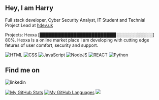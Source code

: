 ## Hey, I am Harry
Full stack developer, Cyber Security Analyst, IT Student and Technial Project Lead at [hdev.uk](https://www.hdev.uk)

Projects: Hexxa [█████████████████████████░░░░░░░░░░░░] 80%. Hexxa Is a online market place I am developing with cutting edge fetures of user comfort, security and support.

![HTML](https://img.shields.io/badge/HTML5-E34F26?style=for-the-badge&logo=html5&logoColor=white)
![CSS](https://img.shields.io/badge/CSS3-1572B6?style=for-the-badge&logo=css3&logoColor=white)
![JavaScript](https://img.shields.io/badge/JavaScript-e9d44d?style=for-the-badge&logo=javascript&logoColor=white)
![NodeJS](https://img.shields.io/badge/Node.js-43853D?style=for-the-badge&logo=node.js&logoColor=white)
![REACT](https://img.shields.io/badge/React-20232A?style=for-the-badge&logo=react&logoColor=61DAFB)
![Python](https://img.shields.io/badge/Python-14354C?style=for-the-badge&logo=python&logoColor=white)
## Find me on
![linkedin](https://img.shields.io/badge/LinkedIn-0077B5?style=for-the-badge&logo=linkedin&logoColor=white)

[![My GitHub Stats](https://github-readme-stats.vercel.app/api/?username=CampbellHarry&count_private=false&theme=tokyonight&showicons=true)]()
[![My GitHub Languages](https://github-readme-stats.vercel.app/api/top-langs/?username=CampbellHarry&langs_count=3&theme=tokyonight)]()
![](https://api.ghprofile.me/view?username=SilentSerenityy&color=purple)
